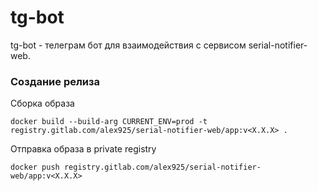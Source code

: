 tg-bot
======

tg-bot - телеграм бот для взаимодействия с сервисом serial-notifier-web.


### Создание релиза

Сборка образа

```
docker build --build-arg CURRENT_ENV=prod -t registry.gitlab.com/alex925/serial-notifier-web/app:v<X.X.X> .
```

Отправка образа в private registry

```
docker push registry.gitlab.com/alex925/serial-notifier-web/app:v<X.X.X>
```
